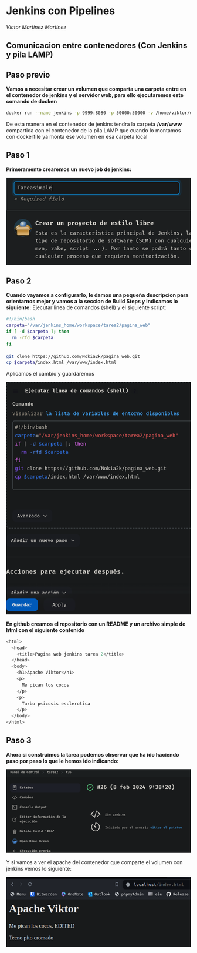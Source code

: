 # Jenkins con Pipelines
*Victor Martinez Martinez*

Comunicacion entre contenedores (Con Jenkins y pila LAMP)
---

## Paso previo

**Vamos a necesitar crear un volumen que comparta una carpeta entre en el contenedor de jenkins y el servidor web, para ello ejecutaremos este comando de docker:**

```bash
docker run --name jenkins -p 9999:8080 -p 50000:50000 -v /home/viktor/docker-lamp/www:/var/www -v /home/viktor/jenkins:/var/jenkins_home jenkins:latest
```
De esta manera en el contenedor de jenkins tendra la carpeta **/var/www** compartida con el contenedor de la pila LAMP que cuando lo montamos con dockerfile ya monta ese volumen en esa carpeta local

## Paso 1
**Primeramente crearemos un nuevo job de jenkins:** 
 
![alt](./img/1.png)

## Paso 2
**Cuando vayamos a configurarlo, le damos una pequeña descripcion para orientarnos mejor y vamos a la seccion de Build Steps y indicamos lo siguiente:**
Ejecutar linea de comandos (shell) y el siguiente script:
```bash
#!/bin/bash
carpeta="/var/jenkins_home/workspace/tarea2/pagina_web"
if [ -d $carpeta ]; then
  rm -rfd $carpeta
fi

git clone https://github.com/Nokia2k/pagina_web.git
cp $carpeta/index.html /var/www/index.html
```
Aplicamos el cambio y guardaremos

![alt](./img/2.png)


**En github creamos el repositorio con un README y un archivo simple de html con el siguiente contenido**

```bash
<html>
  <head>
    <title>Pagina web jenkins tarea 2</title>
  </head>
  <body>
    <h1>Apache Viktor</h1>
    <p>
      Me pican los cocos
    </p>
    <p>
      Turbo psicosis esclerotica
    </p>
  </body>
</html>
```


## Paso 3

**Ahora si construimos la tarea podemos observar que ha ido haciendo paso por paso lo que le hemos ido indicando:**

![alt](./img/3.png)

Y si vamos a ver el apache del contenedor que comparte el volumen con jenkins vemos lo siguiente:

![alt](./img/4.png)



